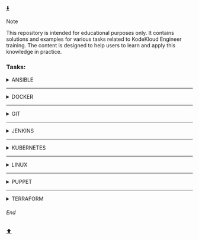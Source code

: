 [:arrow_down:](#end)
> [!NOTE]  
> This repository is intended for educational purposes only. It contains solutions and examples for various tasks related to KodeKloud Engineer training. The content is designed to help users to learn and apply this knowledge in practice.

### Tasks:  
<details>
<summary>ANSIBLE</summary>
  
[ANSIBLE - Ansible Basic Playbook](https://github.com/MederD/Kodekloud-Engineer-Tasks/blob/main/Tasks/Ansible_Basic_Playbook.md)  
[ANSIBLE - Ansible Blockinfile Module](https://github.com/MederD/Kodekloud-Engineer-Tasks/blob/main/Tasks/Ansible_Blockinfile_Module.md)  
[ANSIBLE - Ansible Config File Update](https://github.com/MederD/Kodekloud-Engineer-Tasks/blob/main/Tasks/Ansible_Config_File_Update.md)   
[ANSIBLE - Ansible Facts Gathering](https://github.com/MederD/Kodekloud-Engineer-Tasks/blob/main/Tasks/Ansible_Facts_Gathering.md)  
[ANSIBLE - Ansible File Module](https://github.com/MederD/Kodekloud-Engineer-Tasks/blob/main/Tasks/Ansible_File_Module.md)  
[ANSIBLE - Ansible Inventory Update](https://github.com/MederD/Kodekloud-Engineer-Tasks/blob/main/Tasks/Ansible_Inventory_Update.md)   
[ANSIBLE - Ansible Lineinfile Module](https://github.com/MederD/Kodekloud-Engineer-Tasks/blob/main/Tasks/Ansible_Lineinfile_Module.md)    
[ANSIBLE - Ansible Ping Module Usage](https://github.com/MederD/Kodekloud-Engineer-Tasks/blob/main/Tasks/Ansible_Ping_Module_Usage.md)   
[ANSIBLE - Ansible Replace Module](https://github.com/MederD/Kodekloud-Engineer-Tasks/blob/main/Tasks/Ansible_Replace_Module.md)   
[ANSIBLE - Ansible Unarchive Module](https://github.com/MederD/Kodekloud-Engineer-Tasks/blob/main/Tasks/Ansible_Unarchive_Module.md)   
[ANSIBLE - Configure Default SSH User for Ansible](https://github.com/MederD/Kodekloud-Engineer-Tasks/blob/main/Ansible/Configure_Default_SSH_User_for_Ansible.md)  
[ANSIBLE - Copy Data to App Servers using Ansible](https://github.com/MederD/Kodekloud-Engineer-Tasks/blob/main/Ansible/Copy_Data_to_App_Servers_using_Ansible.md)  
[ANSIBLE - Creating Soft Links Using Ansible](https://github.com/MederD/Kodekloud-Engineer-Tasks/blob/main/Tasks/Creating_Soft_Links_Using_Ansible.md)   
[ANSIBLE - Install Ansible](https://github.com/MederD/Kodekloud-Engineer-Tasks/blob/main/Tasks/Install_Ansible.md)    
[ANSIBLE - Managing ACLs Using Ansible](https://github.com/MederD/Kodekloud-Engineer-Tasks/blob/main/Tasks/Managing_ACLs_Using_Ansible.md)   
[ANSIBLE - Managing Jinja2 Templates Using Ansible](https://github.com/MederD/Kodekloud-Engineer-Tasks/blob/main/Tasks/Managing_Jinja2_Templates_Using_Ansible.md)  
[ANSIBLE - Troubleshoot and Create Ansible Playbook](https://github.com/MederD/Kodekloud-Engineer-Tasks/blob/main/Ansible/Troubleshoot_and_Create_Ansible_Playbook.md)   
[ANSIBLE - Using Ansible Conditionals](https://github.com/MederD/Kodekloud-Engineer-Tasks/blob/main/Tasks/Using_Ansible_Conditionals.md)  

</details>

***

<details>
<summary>DOCKER</summary>
  
[DOCKER - Copy File to Docker Container](https://github.com/MederD/Kodekloud-Engineer-Tasks/blob/main/Docker/Copy_File_to_Docker_Container.md)   
[DOCKER - Create a Docker Image From Container](https://github.com/MederD/Kodekloud-Engineer-Tasks/blob/main/Docker/Create_a_Docker_Image_From_Container.md)  
[DOCKER - Create a Docker Network](https://github.com/MederD/Kodekloud-Engineer-Tasks/blob/main/Docker/Create_a_Docker_Network.md)  
[DOCKER - Deploy an App on Docker Containers](https://github.com/MederD/Kodekloud-Engineer-Tasks/blob/main/Docker/Deploy_an_App_on_Docker_Containers.md)  
[DOCKER - Deploy Nginx Container on Application Server](https://github.com/MederD/Kodekloud-Engineer-Tasks/blob/main/Docker/Deploy_Nginx_Container_on_Application_Server.md)  
[DOCKER - Docker Copy Operations](https://github.com/MederD/Kodekloud-Engineer-Tasks/blob/main/Tasks/Docker_Copy_Operations.md)     
[DOCKER - Docker EXEC Operations](https://github.com/MederD/Kodekloud-Engineer-Tasks/blob/main/Docker/Docker_EXEC_Operations.md)  
[DOCKER - Docker Level 1 test](https://github.com/MederD/Kodekloud-Engineer-Tasks/blob/main/Docker/Docker_Level_1_test.md)  
[DOCKER - Docker Node App](https://github.com/MederD/Kodekloud-Engineer-Tasks/blob/main/Docker/Docker_Node_App.md)  
[DOCKER - Docker Ports Mapping](https://github.com/MederD/Kodekloud-Engineer-Tasks/blob/main/Docker/Docker_Ports_Mapping.md)  
[DOCKER - Docker Python App](https://github.com/MederD/Kodekloud-Engineer-Tasks/blob/main/Docker/Docker_Python_App.md)   
[DOCKER - Docker Update Permissions](https://github.com/MederD/Kodekloud-Engineer-Tasks/blob/main/Docker/Docker_Update_Permissions.md)  
[DOCKER - Docker Volumes Mapping](https://github.com/MederD/Kodekloud-Engineer-Tasks/blob/main/Docker/Docker_Volumes_Mapping.md)   
[DOCKER - Install Docker Packages and Start Docker Service](https://github.com/MederD/Kodekloud-Engineer-Tasks/blob/main/Docker/Install_Docker_Packages_and_Start_Docker_Service.md)  
[DOCKER - Resolve Docker Compose Issues](https://github.com/MederD/Kodekloud-Engineer-Tasks/blob/main/Tasks/Resolve_Docker_Compose_Issues.md)   
[DOCKER - Resolve Dockerfile Issues](https://github.com/MederD/Kodekloud-Engineer-Tasks/blob/main/Tasks/Resolve_Dockerfile_Issues.md)  
[DOCKER - Run a Docker Container](https://github.com/MederD/Kodekloud-Engineer-Tasks/blob/main/Tasks/Run_a_Docker_Container.md)  
[DOCKER - Save, Load and Transfer Docker Image](https://github.com/MederD/Kodekloud-Engineer-Tasks/blob/main/Docker/Save_Load_and_Transfer_Docker_Image.md)  
[DOCKER - Write a Docker Compose File](https://github.com/MederD/Kodekloud-Engineer-Tasks/blob/main/Tasks/Write_a_Docker_Compose_File.md)    
[DOCKER - Write a Docker File](https://github.com/MederD/Kodekloud-Engineer-Tasks/blob/main/Docker/Write_a_Docker_File.md)  

</details>

***

<details>
<summary>GIT</summary>
  
[GIT - Delete Git Branch](https://github.com/MederD/Kodekloud-Engineer-Tasks/blob/main/Tasks/Delete_Git_Branch.md)  
[GIT - Git Cherry Pick](https://github.com/MederD/Kodekloud-Engineer-Tasks/blob/main/Tasks/Git_Cherry_Pick.md)  
[GIT - Git Clean](https://github.com/MederD/Kodekloud-Engineer-Tasks/blob/main/Tasks/Git_Clean.md)  
[GIT - Git Clone Repositories](https://github.com/MederD/Kodekloud-Engineer-Tasks/blob/main/Tasks/Git_Clone_Repositories.md)  
[GIT - Git Create Branches](https://github.com/MederD/Kodekloud-Engineer-Tasks/blob/main/Tasks/Git_Create_Branches.md)  
[GIT - Git hard reset](https://github.com/MederD/Kodekloud-Engineer-Tasks/blob/main/Tasks/Git_hard_reset.md)  
[GIT - Git Hook](https://github.com/MederD/Kodekloud-Engineer-Tasks/blob/main/Tasks/Git_Hook.md)  
[GIT - Git Install and Create Repository](https://github.com/MederD/Kodekloud-Engineer-Tasks/blob/main/Tasks/Git_Install_and_Create_Repository.md)    
[GIT - Git Level 1 test](https://github.com/MederD/Kodekloud-Engineer-Tasks/blob/main/Tasks/Git_Level_1_test.md)  
[GIT - Git Manage Remotes](https://github.com/MederD/Kodekloud-Engineer-Tasks/blob/main/Tasks/Git_Manage_Remotes.md)  
[GIT - Git Merge Branches](https://github.com/MederD/Kodekloud-Engineer-Tasks/blob/main/Tasks/GIt_Merge_Branches.md)  
[GIT - Git Rebase](https://github.com/MederD/Kodekloud-Engineer-Tasks/blob/main/Tasks/Git_Rebase.md)  
[GIT - Git Repository Update](https://github.com/MederD/Kodekloud-Engineer-Tasks/blob/main/Tasks/Git_Repository_Update.md)   
[GIT - Git Revert Some Changes](https://github.com/MederD/Kodekloud-Engineer-Tasks/blob/main/Tasks/Git_Revert_Some_Changes.md)  
[GIT - Git Setup from Scratch](https://github.com/MederD/Kodekloud-Engineer-Tasks/blob/main/Tasks/Git_Setup_from_Scratch.md)     
[GIT - Git Stash](https://github.com/MederD/Kodekloud-Engineer-Tasks/blob/main/Tasks/Git_Stash.md)  
[GIT - Manage Git Repositories](https://github.com/MederD/Kodekloud-Engineer-Tasks/blob/main/Tasks/Manage_Git_Repositories.md)  
[GIT - Resolve Git Merge Conflicts](https://github.com/MederD/Kodekloud-Engineer-Tasks/blob/main/Tasks/Resolve_Git_Merge_Conflicts.md)    
[GIT - Set Up Git Repository on Storage Server](https://github.com/MederD/Kodekloud-Engineer-Tasks/blob/main/Tasks/Git_Install_and_Create_Bare_Repository.md)   

</details>

***
<details>
<summary>JENKINS</summary>
  
[JENKINS - Configure Jenkins Job for Package Installation](https://github.com/MederD/Kodekloud-Engineer-Tasks/blob/main/Jenkins/Configure_Jenkins_Job_for_Package_Installation.md)  
[JENKINS - Jenkins Database Backup Job](https://github.com/MederD/Kodekloud-Engineer-Tasks/blob/main/Jenkins/Jenkins_Database_Backup_Job.md)   
[JENKINS - Jenkins Slave Nodes](https://github.com/MederD/Kodekloud-Engineer-Tasks/blob/main/Jenkins/Jenkins_Slave_Nodes.md)  
[JENKINS - Organize Jenkins Jobs with Folders](https://github.com/MederD/Kodekloud-Engineer-Tasks/blob/main/Jenkins/Organize_Jenkins_Jobs_with_Folders.md)  
[JENKINS - Set Up Jenkins Server](https://github.com/MederD/Kodekloud-Engineer-Tasks/blob/main/Jenkins/Set_Up_Jenkins_Server.md)  
[JENKINS - Jenkins Conditional Pipeline](https://github.com/MederD/Kodekloud-Engineer-Tasks/blob/main/Jenkins/Jenkins_Conditional_Pipeline.md)  
[JENKINS - Jenkins Deployment Job](https://github.com/MederD/Kodekloud-Engineer-Tasks/blob/main/Jenkins/Jenkins_Deployment_Job.md)  
[JENKINS - Jenkins Multistage Pipeline](https://github.com/MederD/Kodekloud-Engineer-Tasks/blob/main/Jenkins/Jenkins_Multistage_Pipeline.md)

</details>

***
<details>
<summary>KUBERNETES</summary>
  
[KUBERNETES - Countdown job in Kubernetes](https://github.com/MederD/Kodekloud-Engineer-Tasks/blob/main/Tasks/Countdown_job_in_Kubernetes.md)  
[KUBERNETES - Create Countdown Job in Kubernetes](https://github.com/MederD/Kodekloud-Engineer-Tasks/blob/main/Tasks/Create_Countdown_Job_in_Kubernetes.md)  
[KUBERNETES - Create Cronjobs in Kubernetes](https://github.com/MederD/Kodekloud-Engineer-Tasks/blob/main/Tasks/Create_Cronjobs_in_Kubernetes.md)  
[KUBERNETES - Create Namespaces in Kubernetes Cluster](https://github.com/MederD/Kodekloud-Engineer-Tasks/blob/main/Tasks/Create_Namespaces_in_Kubernetes_Cluster.md)  
[KUBERNETES - Create Pods in Kubernetes Cluster](https://github.com/MederD/Kodekloud-Engineer-Tasks/blob/main/Tasks/Create_Pods_in_Kubernetes_Cluster.md)   
[KUBERNETES - Create Replicaset in Kubernetes Cluster](https://github.com/MederD/Kodekloud-Engineer-Tasks/blob/main/Tasks/Create_Replicaset_in_Kubernetes_Cluster.md)  
[KUBERNETES - Deploy Apache Web Server on Kubernetes Cluster](https://github.com/MederD/Kodekloud-Engineer-Tasks/blob/main/Tasks/Deploy_Apache_Web_Server_on_Kubernetes_Cluster.md)  
[KUBERNETES - Deploy Drupal App on Kubernetes](https://github.com/MederD/Kodekloud-Engineer-Tasks/blob/main/Tasks/Deploy_Drupal_App_on_Kubernetes.md)  
[KUBERNETES - Deploy Grafana on Kubernetes Cluster](https://github.com/MederD/Kodekloud-Engineer-Tasks/blob/main/Tasks/Deploy_Grafana_on_Kubernetes_Cluster.md)  
[KUBERNETES - Deploy Guest Book App on Kubernetes](https://github.com/MederD/Kodekloud-Engineer-Tasks/blob/main/Tasks/Deploy_Guest_Book_App_on_Kubernetes.md)   
[KUBERNETES - Deploy Haproxy App on Kubernetes](https://github.com/MederD/Kodekloud-Engineer-Tasks/blob/main/Deploy_Haproxy_App_on_Kubernetes/task.md)  
[KUBERNETES - Deploy Iron Gallery App on Kubernetes](https://github.com/MederD/Kodekloud-Engineer-Tasks/blob/main/Tasks/Deploy_Iron_Gallery_App_on_Kubernetes.md)  
[KUBERNETES - Deploy Jekyll App on Kubernetes](https://github.com/MederD/Kodekloud-Engineer-Tasks/blob/main/Tasks/Deploy_Jekyll_App_on_Kubernetes.md)    
[KUBERNETES - Deploy Jenkins on Kubernetes](https://github.com/MederD/Kodekloud-Engineer-Tasks/blob/main/Tasks/Deploy_Jenkins_on_Kubernetes.md)   
[KUBERNETES - Deploy Lamp Stack on Kubernetes Cluster](https://github.com/MederD/Kodekloud-Engineer-Tasks/blob/main/Tasks/Deploy_Lamp_Stack_on_Kubernetes_Cluster.md)  
[KUBERNETES - Deploy MySQL on Kubernetes](https://github.com/MederD/Kodekloud-Engineer-Tasks/blob/main/Tasks/Deploy_MySQL_on_Kubernetes.md)    
[KUBERNETES - Deploy Nagios on Kubernetes](https://github.com/MederD/Kodekloud-Engineer-Tasks/blob/main/Tasks/Deploy_Nagios_on_Kubernetes.md)   
[KUBERNETES - Deploy Nginx and Phpfpm on Kubernetes](https://github.com/MederD/Kodekloud-Engineer-Tasks/blob/main/Tasks/Deploy_Nginx_and_Phpfpm_on_Kubernetes.md)  
[KUBERNETES - Deploy Nginx Web Server on Kubernetes Cluster](https://github.com/MederD/Kodekloud-Engineer-Tasks/blob/main/Tasks/Deploy_Nginx_Web_Server_on_Kubernetes_Cluster.md)  
[KUBERNETES - Deploy Node App on Kubernetes](https://github.com/MederD/Kodekloud-Engineer-Tasks/blob/main/Tasks/Deploy_Node_App_on_Kubernetes.md)  
[KUBERNETES - Deploy Redis Cluster on Kubernetes](https://github.com/MederD/Kodekloud-Engineer-Tasks/blob/main/Tasks/Deploy_Redis_Cluster_on_Kubernetes.md)  
[KUBERNETES - Deploy Tomcat App on Kubernetes](https://github.com/MederD/Kodekloud-Engineer-Tasks/blob/main/Tasks/Deploy_Tomcat_App_on_Kubernetes.md)  
[KUBERNETES - Deploy Voting App on Kubernetes](https://github.com/MederD/Kodekloud-Engineer-Tasks/blob/main/Tasks/Deploy_Voting_App_on_Kubernetes.md)    
[KUBERNETES - Environment Variables in Kubernetes](https://github.com/MederD/Kodekloud-Engineer-Tasks/tree/main/Tasks/Environment_Variables_in_Kubernetes.md)  
[KUBERNETES - Fix issue with LAMP Environment in Kubernetes](https://github.com/MederD/Kodekloud-Engineer-Tasks/blob/main/Tasks/Fix_issue_with_LAMP_Environment_in_Kubernetes.md)  
[KUBERNETES - Fix issue with PhpFpm Application Deployed on Kubernetes](https://github.com/MederD/Kodekloud-Engineer-Tasks/blob/main/Tasks/Fix_issue_with_PhpFpm_Application_Deployed_on_Kubernetes.md)      
[KUBERNETES - Fix Issue with VolumeMounts in Kubernetes](https://github.com/MederD/Kodekloud-Engineer-Tasks/blob/main/Tasks/Fix_Issue_with_VolumeMounts_in_Kubernetes.md)   
[KUBERNETES - Fix Python App Deployed on Kubernetes Cluster](https://github.com/MederD/Kodekloud-Engineer-Tasks/blob/main/Tasks/Fix_Python_App_Deployed_on_Kubernetes_Cluster.md)  
[KUBERNETES - Init Containers in Kubernetes](https://github.com/MederD/Kodekloud-Engineer-Tasks/blob/main/Tasks/Init_Containers_in_Kubernetes.md)  
[KUBERNETES - Kubernetes LEMP Setup](https://github.com/MederD/Kodekloud-Engineer-Tasks/blob/main/Tasks/Kubernetes_LEMP_Setup.md)  
[KUBERNETES - Kubernetes Level 1 test](https://github.com/MederD/Kodekloud-Engineer-Tasks/blob/main/Tasks/Kubetenetes_Level_1_test.md)  
[KUBERNETES - Kubernetes Redis Deployment](https://github.com/MederD/Kodekloud-Engineer-Tasks/blob/main/Tasks/Kubernetes_Redis_Deployment.md)   
[KUBERNETES - Kubernetes Shared Volumes](https://github.com/MederD/Kodekloud-Engineer-Tasks/blob/main/Tasks/Kubernetes_Shared_Volumes.md)   
[KUBERNETES - Kubernetes Sidecar Containers](https://github.com/MederD/Kodekloud-Engineer-Tasks/blob/main/Tasks/Kubernetes_Sidecar_Containers.md)   
[KUBERNETES - Kubernetes Time Check Pod](https://github.com/MederD/Kodekloud-Engineer-Tasks/blob/main/Tasks/Kubernetes_Time_Check_Pod.md)  
[KUBERNETES - Kubernetes Troubleshooting](https://github.com/MederD/Kodekloud-Engineer-Tasks/blob/main/Tasks/Kubernetes_Troubleshooting.md)  
[KUBERNETES - Manage Secrets in Kubernetes](https://github.com/MederD/Kodekloud-Engineer-Tasks/blob/main/Tasks/Manage_Secrets_in_Kubernetes.md)  
[KUBERNETES - Node Affinity in Kubernetes Cluster](https://github.com/MederD/Kodekloud-Engineer-Tasks/blob/main/Tasks/Node_Affinity_in_Kubernetes_Cluster.md)    
[KUBERNETES - Persistent Volumes in Kubernetes](https://github.com/MederD/Kodekloud-Engineer-Tasks/blob/main/Tasks/Persistent_Volumes_in_Kubernetes.md)   
[KUBERNETES - Print Environment Variables](https://github.com/MederD/Kodekloud-Engineer-Tasks/blob/main/Tasks/Print_Environment_Variables.md)   
[KUBERNETES - ReplicationController in Kubernetes](https://github.com/MederD/Kodekloud-Engineer-Tasks/blob/main/Tasks/ReplicationController_in_Kubernetes.md)   
[KUBERNETES - Resolve Pod Deployment Issue](https://github.com/MederD/Kodekloud-Engineer-Tasks/blob/main/Tasks/Resolve_Pod_Deployment_Issue.md)    
[KUBERNETES - Rollback a Deployment in Kubernetes](https://github.com/MederD/Kodekloud-Engineer-Tasks/blob/main/Tasks/Rollback_a_Deployment_in_Kubernetes.md)     
[KUBERNETES - Rolling Updates And Rolling Back Deployments in Kubernetes](https://github.com/MederD/Kodekloud-Engineer-Tasks/blob/main/Tasks/Rolling_Updates_And_Rolling_Back_Deployments_in_Kubernetes.md)   
[KUBERNETES - Rolling Updates in Kubernetes](https://github.com/MederD/Kodekloud-Engineer-Tasks/blob/main/Tasks/Rolling_Updates_in_Kubernetes.md)   
[KUBERNETES - Set Limits for Resources in Kubernetes](https://github.com/MederD/Kodekloud-Engineer-Tasks/blob/main/Tasks/Set_Limits_for_Resources_in_Kubernetes.md)   
[KUBERNETES - Troubleshoot Deployment issues in Kubernetes](https://github.com/MederD/Kodekloud-Engineer-Tasks/blob/main/Tasks/Troubleshoot_Deployment_issues_in_Kubernetes.md)   
[KUBERNETES - Troubleshoot Issue With Pods](https://github.com/MederD/Kodekloud-Engineer-Tasks/blob/main/Tasks/Troubleshoot_Issue_With_Pods.md)   
[KUBERNETES - Update an Existing Deployment in Kubernetes](https://github.com/MederD/Kodekloud-Engineer-Tasks/blob/main/Tasks/Update_an_Existing_Deployment_in_Kubernetes.md)  

</details>

***
<details>
<summary>LINUX</summary>
  
[LINUX -  Linux User Setup with Non-Interactive Shell](https://github.com/MederD/Kodekloud-Engineer-Tasks/blob/main/Linux/Linux_User_Setup_with_NonInteractive_Shell.md)  
[LINUX - Add Response Headers in Apache](https://github.com/MederD/Kodekloud-Engineer-Tasks/blob/main/Linux/Add_Response_Headers_in_Apache.md)  
[LINUX - Apache Redirects](https://github.com/MederD/Kodekloud-Engineer-Tasks/blob/main/Linux/Apache_Redirects.md)  
[LINUX - Apache Troubleshooting](https://github.com/MederD/Kodekloud-Engineer-Tasks/blob/main/Linux/Apache_Troubleshooting.md)  
[LINUX - Bash scripts if/else statements](https://github.com/MederD/Kodekloud-Engineer-Tasks/blob/main/Linux/Bash_scripts_if_else_statemetns.md)  
[LINUX - Configure LAMP server](https://github.com/MederD/Kodekloud-Engineer-Tasks/blob/main/Linux/Configure_LAMP_server.md)  
[LINUX - Configure Local Yum](https://github.com/MederD/Kodekloud-Engineer-Tasks/blob/main/Linux/Configure_Local_Yum_repos.md)  
[LINUX - Configure Nginx + PHP-FPM Using Unix Sock](https://github.com/MederD/Kodekloud-Engineer-Tasks/blob/main/Linux/Configure_Nginx-PHPFPM-Using-Unix-Sock.md)  
[LINUX - Configure protected directories in Apache](https://github.com/MederD/Kodekloud-Engineer-Tasks/blob/main/Linux/Configure_protected_directories_in_Apache.md)  
[LINUX - Create a Cron Job](https://github.com/MederD/Kodekloud-Engineer-Tasks/blob/main/Linux/Create_a-Cron_Job.md)  
[LINUX - Cron schedule deny to users](https://github.com/MederD/Kodekloud-Engineer-Tasks/blob/main/Tasks/Cron_schedule_deny_to_users.md)  
[LINUX - DNS Troubleshooting](https://github.com/MederD/Kodekloud-Engineer-Tasks/blob/main/Linux/DNS_Troubleshooting.md)  
[LINUX - Haproxy LBR Troubleshooting](https://github.com/MederD/Kodekloud-Engineer-Tasks/blob/main/Linux/Haproxy_LBR_Troubleshooting.md)  
[LINUX - Install a package](https://github.com/MederD/Kodekloud-Engineer-Tasks/blob/main/Linux/Install_a_package.md)   
[LINUX - Install and Configure DB Server](https://github.com/MederD/Kodekloud-Engineer-Tasks/blob/main/Linux/Install_and_Configure_DB_Server.md)  
[LINUX - Install and Configure HaProxy LBR](https://github.com/MederD/Kodekloud-Engineer-Tasks/blob/main/Linux/Install_and_Configure_HaProxy_LBR.md)  
[LINUX - Install and Configure Nginx as an LBR](https://github.com/MederD/Kodekloud-Engineer-Tasks/blob/main/Linux/Install_and_Configure_Nginx_as_an_LBR.md)  
[LINUX - Install and Configure PHP-FPM](https://github.com/MederD/Kodekloud-Engineer-Tasks/blob/main/Linux/Install_and_Configure_PHPFPM.md)  
[LINUX - Install and Configure Postgre SQL](https://github.com/MederD/Kodekloud-Engineer-Tasks/blob/main/Linux/Install_and_Configure_Postgre_SQL.md)  
[LINUX - Install And Configure SFTP](https://github.com/MederD/Kodekloud-Engineer-Tasks/blob/main/Linux/Install_And_Configure_SFTP.md)  
[LINUX - Install and Configure Tomcat Server](https://github.com/MederD/Kodekloud-Engineer-Tasks/blob/main/Linux/Install_and_Configure_Tomcat_Server.md)  
[LINUX - Install and Configure Web Application](https://github.com/MederD/Kodekloud-Engineer-Tasks/blob/main/Linux/Install_and_Configure_Web_Application.md)  
[LINUX - IPtables Installation And Configuration](https://github.com/MederD/Kodekloud-Engineer-Tasks/blob/main/Linux/IPtables_Installation_And_Configuration.md)  
[LINUX - Linux Banner](https://github.com/MederD/Kodekloud-Engineer-Tasks/blob/main/Linux/Linux_Banner.md)  
[LINUX - Linux Bash Scripts](https://github.com/MederD/Kodekloud-Engineer-Tasks/blob/main/Linux/Linux_Bash_Scripts.md)  
[LINUX - Linux Collaborative Directories](https://github.com/MederD/Kodekloud-Engineer-Tasks/blob/main/Linux/Linux_Collaborative_Directories.md)  
[LINUX - Linux Configure sudo](https://github.com/MederD/Kodekloud-Engineer-Tasks/blob/main/Linux/Linux_Configure_sudo.md)  
[LINUX - Linux Find Command](https://github.com/MederD/Kodekloud-Engineer-Tasks/blob/main/Linux/Linux_Find_Command.md)  
[LINUX - Linux Firewalld Rules](https://github.com/MederD/Kodekloud-Engineer-Tasks/blob/main/Tasks/Linux_Firewalld_Rules.md)  
[LINUX - Linux Firewalld Setup](https://github.com/MederD/Kodekloud-Engineer-Tasks/blob/main/Linux/Linux_Firewalld_Setup.md)  
[LINUX - Linux GPG Encryption](https://github.com/MederD/Kodekloud-Engineer-Tasks/blob/main/Linux/Linux_GPG_Encryption.md)  
[LINUX - Linux Log Rotate](https://github.com/MederD/Kodekloud-Engineer-Tasks/blob/main/Linux/Linux_Log_Rotate.md)  
[LINUX - Linux Network Services](https://github.com/MederD/Kodekloud-Engineer-Tasks/blob/main/Linux/Linux_Network_Services.md)  
[LINUX - Linux Nginx as Reverse Proxy](https://github.com/MederD/Kodekloud-Engineer-Tasks/blob/main/Linux/Linux_Nginx_as_Reverse_Proxy.md)  
[LINUX - Linux NTP Setup](https://github.com/MederD/Kodekloud-Engineer-Tasks/blob/main/Tasks/Linux_NTP_Setup.md)   
[LINUX - Linux Postfix Mail Server](https://github.com/MederD/Kodekloud-Engineer-Tasks/blob/main/Linux/Linux_Postfix_Mail_Server.md)  
[LINUX - Linux Postfix Troubleshooting](https://github.com/MederD/Kodekloud-Engineer-Tasks/blob/main/Linux/Linux_Postfix_Troubleshooting.md)  
[LINUX - Linux Process Troubleshooting](https://github.com/MederD/Kodekloud-Engineer-Tasks/blob/main/Linux/Linux_Process_Troubleshooting.md)  
[LINUX - Linux Resource Limits](https://github.com/MederD/Kodekloud-Engineer-Tasks/blob/main/Tasks/Linux_Resource_Limits.md)  
[LINUX - Linux Run Levels](https://github.com/MederD/Kodekloud-Engineer-Tasks/blob/main/Tasks/Linux_Run_Levels.md)  
[LINUX - Linux Services](https://github.com/MederD/Kodekloud-Engineer-Tasks/blob/main/Linux/Linux_Services.md)  
[LINUX - Linux SSH Authentication](https://github.com/MederD/Kodekloud-Engineer-Tasks/blob/main/Linux/Linux_SSH_Authentication.md)  
[LINUX - Linux String Substitute (sed)](https://github.com/MederD/Kodekloud-Engineer-Tasks/blob/main/Linux/Linux_String_Substitute.md)  
[LINUX - Linux Time Zones Setting](https://github.com/MederD/Kodekloud-Engineer-Tasks/blob/main/Tasks/Linux_Time_Zones_Setting.md)  
[LINUX - Maria DB Troubleshooting](https://github.com/MederD/Kodekloud-Engineer-Tasks/blob/main/Linux/Maria_DB_Troubleshooting.md)  
[LINUX - PAM Authentication For Apache](https://github.com/MederD/Kodekloud-Engineer-Tasks/blob/main/Linux/PAM_Authentication_For_Apache.md)  
[LINUX - Secure Root SSH Access](https://github.com/MederD/Kodekloud-Engineer-Tasks/blob/main/Linux/Secure_Root_SSH_Access.md)  
[LINUX - SElinux Installation and Configuration](https://github.com/MederD/Kodekloud-Engineer-Tasks/blob/main/Linux/SElinux_Installation_and_Configuration.md)  
[LINUX - Selinux Installation](https://github.com/MederD/Kodekloud-Engineer-Tasks/blob/main/Tasks/Selinux_Installation.md)  
[LINUX - Setup SSL for Nginx](https://github.com/MederD/Kodekloud-Engineer-Tasks/blob/main/Linux/Setup_SSL_for_Nginx.md)  
[LINUX - Temporary User Setup with Expiry](https://github.com/MederD/Kodekloud-Engineer-Tasks/blob/main/Linux/Temporary_User_Setup_with_Expiry.md)  

</details>

***
<details>
<summary>PUPPET</summary>
  
[PUPPET - Install Puppet Agent](https://github.com/MederD/Kodekloud-Engineer-Tasks/blob/main/Tasks/Install_Puppet_Agent.md)   
[PUPPET - Install Puppet Server](https://github.com/MederD/Kodekloud-Engineer-Tasks/blob/main/Tasks/Install_Puppet_Server.md)  
[PUPPET - Puppet Add Users](https://github.com/MederD/Kodekloud-Engineer-Tasks/blob/main/Tasks/Puppet_Add_Users.md)    
[PUPPET - Puppet Install a Package](https://github.com/MederD/Kodekloud-Engineer-Tasks/blob/main/Tasks/Puppet_Install_a_Package.md)   
[PUPPET - Puppet Multi-Packages Installation](https://github.com/MederD/Kodekloud-Engineer-Tasks/tree/main/Tasks/Puppet_Multi_Packages_Installation.md)  
[PUPPET - Puppet Setup Database](https://github.com/MederD/Kodekloud-Engineer-Tasks/blob/main/Tasks/Puppet_Setup_Database.md)  
[PUPPET - Puppet Setup Firewall Rules](https://github.com/MederD/Kodekloud-Engineer-Tasks/blob/main/Tasks/Puppet_Setup_Firewall_Rules.md)  
[PUPPET - Puppet Setup NTP Server](https://github.com/MederD/Kodekloud-Engineer-Tasks/blob/main/Tasks/Puppet_Setup_NTP_Server.md)   
[PUPPET - Puppet Setup SSH Keys](https://github.com/MederD/Kodekloud-Engineer-Tasks/blob/main/Tasks/Puppet_Setup_SSH_Keys.md)  
[PUPPET - Puppet String Manipulation](https://github.com/MederD/Kodekloud-Engineer-Tasks/blob/main/Tasks/Puppet_String_Manipulation.md)    
[PUPPET - Setup Puppet Certs Autosign](https://github.com/MederD/Kodekloud-Engineer-Tasks/blob/main/Tasks/Setup_Puppet_Certs_Autosign.md)   
[PUPPET - Setup Puppet Certs](https://github.com/MederD/Kodekloud-Engineer-Tasks/blob/main/Tasks/Setup_Puppet_Certs.md)

</details>

***
<details>
<summary>TERRAFORM</summary>
  
[TERRAFORM - Access Secrets Manager with IAM Role Using Terraform](https://github.com/MederD/Kodekloud-Engineer-Tasks/blob/main/Terraform/Access_Secrets_Manager_with_IAM_Role_Using_Terraform.md)  
[TERRAFORM - Associate Elastic IP with EC2 Instance Using Terraform](https://github.com/MederD/Kodekloud-Engineer-Tasks/blob/main/Terraform/Associate_Elastic_IP_with_EC2_Instance_Using_Terraform.md)  
[TERRAFORM - Attach Elastic IP Using Terraform](https://github.com/MederD/Kodekloud-Engineer-Tasks/blob/main/Terraform/Attach_Elastic%20IP_Using_Terraform.md)  
[TERRAFORM - Attach IAM Policy for DynamoDB Access Using Terraform](https://github.com/MederD/Kodekloud-Engineer-Tasks/blob/main/Terraform/Attach_IAM_Policy_for_DynamoDB_Access_Using_Terraform.md)  
[TERRAFORM - Attach IAM Role with Inline Policy Using Terraform](https://github.com/MederD/Kodekloud-Engineer-Tasks/blob/main/Terraform/Attach_IAM_Role_with_Inline_Policy_Using_Terraform.md)  
[TERRAFORM - Attach Policy Using Terraform](https://github.com/MederD/Kodekloud-Engineer-Tasks/blob/main/Terraform/Attach_Policy_Using_Terraform.md)  
[TERRAFORM - Building a Real-Time Data Ingestion Pipeline with Kinesis Firehose Using Terraform](https://github.com/MederD/Kodekloud-Engineer-Tasks/blob/main/Terraform/Building_a_RealTime_Data_Ingestion_Pipeline_with_Kinesis_Firehose_Using_Terraform.md)  
[TERRAFORM - Cloud Formation Template Deployment Using Terraform](https://github.com/MederD/Kodekloud-Engineer-Tasks/blob/main/Terraform/CloudFormation_Template_Deployment_Using_Terraform.md)  
[TERRAFORM - Cloud Watch Setup Using Terraform](https://github.com/MederD/Kodekloud-Engineer-Tasks/blob/main/Terraform/Cloud_Watch_Setup_Using_Terraform.md)  
[TERRAFORM - Configure CloudWatch to Trigger SNS Alerts Using Terraform](https://github.com/MederD/Kodekloud-Engineer-Tasks/blob/main/Terraform/Configure_CloudWatch_to_Trigger_SNS_Alerts_Using_Terraform.md)  
[TERRAFORM - Copy Data to S3 Using Terraform](https://github.com/MederD/Kodekloud-Engineer-Tasks/blob/main/Terraform/Copy_Data_to_S3_Using_Terraform.md)  
[TERRAFORM - Create Alarm Using Terraform](https://github.com/MederD/Kodekloud-Engineer-Tasks/blob/main/Terraform/Create_Alarm_Using_Terraform.md)  
[TERRAFORM - Create AMI Using Terraform](https://github.com/MederD/Kodekloud-Engineer-Tasks/blob/main/Terraform/Create_AMI_Using_Terraform.md)  
[TERRAFORM - Create and Configure Alarm Using CloudWatch Using Terraform](https://github.com/MederD/Kodekloud-Engineer-Tasks/blob/main/Terraform/Create_and_Configure_Alarm_Using_CloudWatch_Using_Terraform.md)  
[TERRAFORM - Create Dynamo DB Table Using Terraform](https://github.com/MederD/Kodekloud-Engineer-Tasks/blob/main/Terraform/Create_Dynamo_DB_Table_Using_Terraform.md)  
[TERRAFORM - Create DynamoDB Table Using CloudFormation Using Terraform](https://github.com/MederD/Kodekloud-Engineer-Tasks/blob/main/Terraform/Create_DynamoDB_Table_Using_CloudFormation_Using_Terraform.md)  
[TERRAFORM - Create EBS Volume Using Terraform](https://github.com/MederD/Kodekloud-Engineer-Tasks/blob/main/Terraform/Create_EBS_Volume_Using_Terraform.md)  
[TERRAFORM - Create EC2 Instance Using Terraform](https://github.com/MederD/Kodekloud-Engineer-Tasks/blob/main/Terraform/Create_EC2_Instance_Using_Terraform.md)  
[TERRAFORM - Create Elastic IP Using Terraform](https://github.com/MederD/Kodekloud-Engineer-Tasks/blob/main/Terraform/Create_Elastic_IP_Using_Terraform.md)  
[TERRAFORM - Create IAM Group Using Terraform](https://github.com/MederD/Kodekloud-Engineer-Tasks/blob/main/Terraform/Create_IAM_Group_Using_Terraform.md)  
[TERRAFORM - Create IAM Policy Using Terraform](https://github.com/MederD/Kodekloud-Engineer-Tasks/blob/main/Terraform/Create_IAM_Policy_Using_Terraform.md)  
[TERRAFORM - Create IAM User Using Terraform](https://github.com/MederD/Kodekloud-Engineer-Tasks/blob/main/Terraform/Create_IAM_User_Using_Terraform.md)  
[TERRAFORM - Create Key Pair Using Terraform](https://github.com/MederD/Kodekloud-Engineer-Tasks/blob/main/Terraform/Create_Key_Pair_Using_Terraform.md)  
[TERRAFORM - Create Kinesis Stream Using Terraform](https://github.com/MederD/Kodekloud-Engineer-Tasks/blob/main/Terraform/Create_Kinesis_Stream_Using_Terraform.md)  
[TERRAFORM - Create Private S3 Bucket Using Terraform](https://github.com/MederD/Kodekloud-Engineer-Tasks/blob/main/Terraform/Create_Private_S3_Bucket_Using_Terraform.md)  
[TERRAFORM - Create Public S3 Bucket Using Terraform](https://github.com/MederD/Kodekloud-Engineer-Tasks/blob/main/Terraform/Create_Public_S3_Bucket_Using_Terraform.md)  
[TERRAFORM - Create Security Group Using Terraform](https://github.com/MederD/Kodekloud-Engineer-Tasks/blob/main/Terraform/Create_Security_Group_Using_Terraform.md)  
[TERRAFORM - Create Snapshot Using Terraform](https://github.com/MederD/Kodekloud-Engineer-Tasks/blob/main/Terraform/Create_Snapshot_Using_Terraform.md)  
[TERRAFORM - Create SNS Topic Using Terraform](https://github.com/MederD/Kodekloud-Engineer-Tasks/blob/main/Terraform/Create_SNS_Topic_Using_Terraform.md)  
[TERRAFORM - Create SSM Parameter Using Terraform](https://github.com/MederD/Kodekloud-Engineer-Tasks/blob/main/Terraform/Create_SSM_Parameter_Using_Terraform.md)  
[TERRAFORM - Create VPC and Subnet Using Terraform](https://github.com/MederD/Kodekloud-Engineer-Tasks/blob/main/Terraform/Create_VPC_and_Subnet_Using_Terraform.md)  
[TERRAFORM - Create VPC Using Terraform](https://github.com/MederD/Kodekloud-Engineer-Tasks/blob/main/Terraform/Create_VPC_Using_Terraform.md)  
[TERRAFORM - Create VPC with IPv6 Using Terraform](https://github.com/MederD/Kodekloud-Engineer-Tasks/blob/main/Terraform/Create_VPC_with_IPv6_Using_Terraform.md)  
[TERRAFORM - Delete Backup from S3 Using Terraform](https://github.com/MederD/Kodekloud-Engineer-Tasks/blob/main/Terraform/Delete_Backup_from_S3_Using_Terraform.md)  
[TERRAFORM - Deploy Multiple EC2 Instances with Terraform](https://github.com/MederD/Kodekloud-Engineer-Tasks/blob/main/Terraform/Deploy_Multiple_EC2_Instances_with_Terraform.md)  
[TERRAFORM - Deploying a Multi-Tier Architecture on AWS Using Terraform](https://github.com/MederD/Kodekloud-Engineer-Tasks/blob/main/Terraform/Deploying_a_Multi_Tier_Architecture_on_AWS_Using_Terraform.md)  
[TERRAFORM - Enable S3 Versioning Using Terraform](https://github.com/MederD/Kodekloud-Engineer-Tasks/blob/main/Terraform/Enable_S3_Versioning_Using_Terraform.md)  
[TERRAFORM - Enforcing IAM Naming Standards and Permissions Using Terraform](https://github.com/MederD/Kodekloud-Engineer-Tasks/blob/main/Terraform/Enforcing_IAM_Naming_Standards_and_Permissions_Using_Terraform.md)  
[TERRAFORM - Grant EC2 Access to S3 Bucket Using Terraform](https://github.com/MederD/Kodekloud-Engineer-Tasks/blob/main/Terraform/Grant_EC2_Access_to_S3_Bucket_Using_Terraform.md)  
[TERRAFORM - Hosting a Static Website on Amazon S3 with Custom Configuration Using Terraform](https://github.com/MederD/Kodekloud-Engineer-Tasks/blob/main/Terraform/Hosting_a_Static_Website_on_Amazon_S3_with_Custom_Configuration_Using_Terraform.md)  
[TERRAFORM - Implement S3 Lifecycle Management Policy Using Terraform](https://github.com/MederD/Kodekloud-Engineer-Tasks/blob/main/Terraform/Implement_S3_Lifecycle_Management_Policy_Using_Terraform.md)  
[TERRAFORM - Implementing Encryption at Rest with AWS KMS Using Terraform](https://github.com/MederD/Kodekloud-Engineer-Tasks/blob/main/Terraform/Implementing_Encryption_at_Rest_with_AWS_KMS_Using_Terraform.md)  
[TERRAFORM - Integrate SNS with SQS for Messaging Using Terraform](https://github.com/MederD/Kodekloud-Engineer-Tasks/blob/main/Terraform/Integrate_SNS_with_SQS_for_Messaging_Using_Terraform.md)  
[TERRAFORM - Launch EC2 in Private VPC Subnet Using Terraform](https://github.com/MederD/Kodekloud-Engineer-Tasks/blob/main/Terraform/Launch_EC2_in_Private_VPC_Subnet_Using_Terraform.md)  
[TERRAFORM - Managing Multiple S3 Buckets with Fine-Grained Access Policies Using Terraform](https://github.com/MederD/Kodekloud-Engineer-Tasks/blob/main/Terraform/Managing_Multiple_S3_Buckets_with_Fine_Grained_Access_Policies_Using_Terraform.md)  
[TERRAFORM - Managing Scalable NoSQL Databases with Amazon DynamoDB Using Terraform](https://github.com/MederD/Kodekloud-Engineer-Tasks/blob/main/Terraform/Managing_Scalable_NoSQL_Databases_with_Amazon_DynamoDB_Using_Terraform.md)  
[TERRAFORM - Managing Terraform Workspaces for Environment Isolation Using Terraform](https://github.com/MederD/Kodekloud-Engineer-Tasks/blob/main/Terraform/Managing_Terraform_Workspaces_for_Environment_Isolation_Using_Terraform.md)  
[TERRAFORM - Open Search Setup Using Terraform](https://github.com/MederD/Kodekloud-Engineer-Tasks/blob/main/Terraform/Open_Search_Setup_Using_Terraform.md)  
[TERRAFORM - Prevent S3 Bucket Deletion via Terraform](https://github.com/MederD/Kodekloud-Engineer-Tasks/blob/main/Terraform/Prevent_S3_Bucket_Deletion_via_Terraform.md)   
[TERRAFORM - Provision IAM User with Terraform](https://github.com/MederD/Kodekloud-Engineer-Tasks/blob/main/Terraform/Provision_IAM_User_with_Terraform.md)  
[TERRAFORM - Replace Existing EC2 Instance via Terraform](https://github.com/MederD/Kodekloud-Engineer-Tasks/blob/main/Terraform/Replace_Existing_EC2_Instance_via_Terraform.md)  
[TERRAFORM - Role Variable Setup Using Terraform](https://github.com/MederD/Kodekloud-Engineer-Tasks/blob/main/Terraform/Role_Variable_Setup_Using_Terraform.md)  
[TERRAFORM - Secrets Manager Setup Using Terraform](https://github.com/MederD/Kodekloud-Engineer-Tasks/blob/main/Terraform/Secrets_Manager_Setup_Using_Terraform.md)  
[TERRAFORM - Send Notifications from IAM Events to SNS Using Terraform](https://github.com/MederD/Kodekloud-Engineer-Tasks/blob/main/Terraform/Send_Notifications_from_IAM_Events_to_SNS_Using_Terraform.md)  
[TERRAFORM - Storing and Accessing Sensitive Data Securely with AWS Secrets Manager Using Terraform](https://github.com/MederD/Kodekloud-Engineer-Tasks/blob/main/Terraform/Storing_and_Accessing_Sensitive_Data_Securely_with_AWS_Secrets_Manager_Using_Terraform.md)  
[TERRAFORM - Stream Kinesis Data to CloudWatch Using Terraform](https://github.com/MederD/Kodekloud-Engineer-Tasks/blob/main/Terraform/Stream_Kinesis_Data_to_CloudWatch_Using_Terraform.md)  
[TERRAFORM - Streaming Secure Data with Kinesis, STS, and S3 Integration Using Terraform](https://github.com/MederD/Kodekloud-Engineer-Tasks/blob/main/Terraform/Streaming_Secure_Data_with_Kinesis_STS_and_S3_Integration_Using_Terraform.md)  
[TERRAFORM - Sync Data to S3 Bucket with Terraform](https://github.com/MederD/Kodekloud-Engineer-Tasks/blob/main/Terraform/Sync_Data_to_S3_Bucket_with_Terraform.md)  
[TERRAFORM - VPC Variable Setup Using Terraform](https://github.com/MederD/Kodekloud-Engineer-Tasks/blob/main/Terraform/VPC_Variable_Setup_Using_Terraform.md)  

</details>  

###### End     
[:arrow_up:](#tasks) 


 

